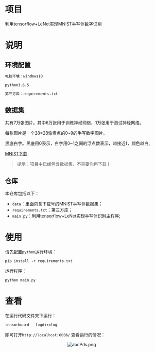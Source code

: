 # 项目

利用tensorflow+LeNet实现MNIST手写体数字识别

# 说明

## 环境配置

```html
电脑环境：windows10

python3.6.5

第三方库：requirements.txt
```

## 数据集

共有7万张图片。其中6万张用于训练神经网络，1万张用于测试神经网络。

每张图片是一个28\*28像素点的0~9的手写数字图片。

黑底白字。黑底用0表示，白字用0~1之间的浮点数表示，越接近1，颜色越白。

[MNIST下载](http://yann.lecun.com/exdb/mnist/)

> 提示：项目中已经包含数据集，不需要你再下载！

## 仓库

本仓库包括以下：

- `data`：里面包含下载号的MNIST手写体数据集；
- `requirements.txt`：第三方库；
- `main.py`：利用tensorflow+LeNet实现手写体识别主程序;

# 使用

请先配置`python`运行环境：

```html
pip install -r requirements.txt
```

运行程序：
```html
python main.py
```

# 查看

在运行代码文件夹下运行：
```html
tensorboard --logdir=log
```

即可打开`http://localhost:6006/` 查看运行的情况：

<center><img src="https://s1.ax1x.com/2020/08/10/abcPds.png" alt="abcPds.png" border="0" /></center>


